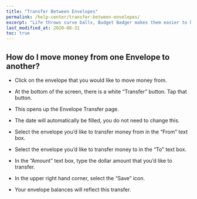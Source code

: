 ```yaml
---
title: "Transfer Between Envelopes"
permalink: /help-center/transfer-between-envelopes/
excerpt: "Life throws curve balls, Budget Badger makes them easier to handle by allowing you to adjust your budget on the fly."
last_modified_at: 2020-08-31
toc: true
---
```


## How do I move money from one Envelope to another?

- Click on the envelope that you would like to move money from.

- At the bottom of the screen, there is a white “Transfer” button. Tap that button.

- This opens up the Envelope Transfer page. 

- The date will automatically be filled, you do not need to change this.

- Select the envelope you’d like to transfer money from in the “From” text box. 

- Select the envelope you’d like to transfer money to in the “To” text box.

- In the “Amount” text box, type the dollar amount that you’d like to transfer.

- In the upper right hand corner, select the “Save” icon.

- Your envelope balances will reflect this transfer.

